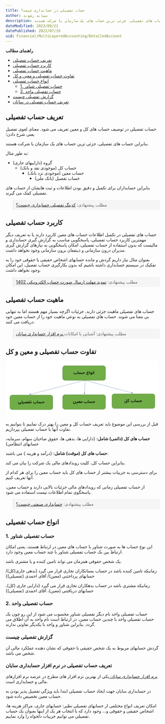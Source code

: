 ```yaml
---
title: حساب تفصیلی در حسابداری چیست؟
author: سمانه رشوند  
description: حساب تفصیلی در توصیف حساب های کل و معین تعریف می شود. معنای لغوی تفصیل یعنی شرح دادن؛ بنابراین حساب های تفصیلی، جزئی ترین حساب های یک سازمان یا شرکت هستند.
dateModified: 2023/09/21 
datePublished: 2022/07/19 
uid: Financial/MultiLayeredAccounting/DetailedAccount  
---
```

**راهنمای مطالب**

- [تعریف حساب تفصیلی](#تعریف-حساب-تفصیلی)
- [کاربرد حساب تفصیلی](#کاربرد-حساب-تفصیلی)
- [ماهیت حساب تفصیلی](#ماهیت-حساب-تفصیلی)
- [تفاوت حساب تفصیلی و معین و کل](#تفاوت-حساب-تفصیلی-و-معین-و-کل)
- [انواع حساب تفصیلی](#انواع-حساب-تفصیلی)
    - [1. حساب تفصیلی شناور](#1-حساب-تفصیلی-شناور)
    - [2. حساب تفصیلی واحد](#2-حساب-تفصیلی-واحد)
- [گزارش تفصیلی چیست](#گزارش-تفصیلی-چیست)
- [تعریف حساب تفصیلی در سایان](#تعریف-حساب-تفصیلی-در-سایان)


## تعریف حساب تفصیلی
حساب تفصیلی در توصیف حساب های کل و معین تعریف می شود. معنای لغوی تفصیل یعنی شرح دادن؛ 

بنابراین حساب های تفصیلی، جزئی ترین حساب های یک سازمان یا شرکت هستند.

به طور مثال:
* گروه (داراییهای جاری)
    * حساب کل  (موجودی نقد و بانک)
        * حساب معین (موجودی نزد بانک)
            * حساب تفصیل (بانک ملی)

بنابراین حسابداران برای تکمیل و دقیق بودن اطلاعات و ثبت هایشان از حساب های تفصیلی کمک می گیرند.
<blockquote style="background-color:#f5f5f5; padding:0.5rem">
مطلب پیشنهادی: <a href="https://www.hooshkar.com/Wiki/Financial/DetailedAccountingCoding" target="_blank">کدینگ تفصیلی حسابداری چیست؟
</a></blockquote>

## کاربرد حساب تفصیلی
حساب های تفصیلی در تکمیل اطلاعات حساب های معین کاربرد دارند یا به تعریف دیگر مهمترین کاربرد حساب تفصیلی، پاسخگویی مناسب به گزارش گیری حسابداری و مالیست که بدون استفاده از حساب تفصیلی، امکان پاسخگویی به نیازهای گزارش گیری مدیران درون سازمانی و ذینفعان برون سازمانی وجود نخواهد داشت.

بعنوان مثال نیاز داریم گردش و مانده حسابهای اشخاص حقیقی یا حقوقی خود را به تفکیک در سیستم حسابداری داشته باشیم که بدون بکارگیری حساب تفصیل، این امکان وجود نخواهد داشت.

<blockquote style="background-color:#f5f5f5; padding:0.5rem">
مطلب پیشنهادی: <a href="https://www.hooshkar.com/Wiki/Financial/TaxPayersSystemUpdate" target="_blank">تمدید مهلت ارسال صورت حساب الکترونیکی 1402
</a></blockquote>

## ماهیت حساب تفصیلی
حساب های تفصیلی ماهیت جزئی دارند. جزئیات اگرچه بسیار مهم هستند اما به تنهایی بی معنا می شوند. حساب های تفصیلی به نوعی ماهیت خود را از حساب معین خود دریافت می کنند.

<blockquote style="background-color:#f5f5f5; padding:0.5rem">
مطلب پیشنهادی: آشنایی با امکانات<a href="https://www.hooshkar.com/Software/Sayan/Module/Accounting" target="_blank"> نرم افزار حسابداری سایان
</a></blockquote>

## تفاوت حساب تفصیلی و معین و کل

![انواع حساب](./Images/AccountTypes.webp)

قبل از بررسی این موضوع باید تعریف حساب کل و معین را بهتر درک نماییم تا بتوانیم به تفاوت آنها با حساب تفصیلی بپردازیم.

**حساب های کل (دائمی) شامل:** {دارایی ها، بدهی ها، حقوق صاحبان سهام، سرمایه، حسابهای انتظامی} 

**حساب های کل (موقت) شامل:** {درآمد و هزینه } می باشند.

بنابراین حساب کل، کلیت رویدادهای مالی یک شرکت را بیان می کند.

برای دسترسی به جزییات بیشتر از حساب های کل باید حساب معین را برای هر کدام از آنها تعریف کنیم.

از حساب تفصیلی زمانی که رویدادهای مالی جزئیات بالایی دارند و حساب معین، پاسخگوی تمام اطلاعات نیست استفاده می شود.

<blockquote style="background-color:#f5f5f5; padding:0.5rem">
مطلب پیشنهادی: <a href="https://www.hooshkar.com/Wiki/Financial/CostAccounting" target="_blank">حسابداری صنعتی چیست؟
</a></blockquote>

## انواع حساب تفصیلی

### 1. حساب تفصیلی شناور

این نوع حساب ها به صورت شناور با حساب های معین در ارتباط هستند، یعنی امکان ارتباط بین یک حساب تفصیلی شناور با چند حساب معین وجود دارد.

یک شخص حقوقی همزمان می تواند تامین کننده و یا مشتری باشد. 

زمانیکه تامین کننده باشد در حساب بستانکاران تجاری قرار می گیرد {بدهی جاری(کل)/ حسابهای پرداختنی (معین)/ آقای احمدی (تفصیلی)}

زمانیکه مشتری باشد در حساب بدهکاران تجاری قرار می گیرد {دارایی جاری (کل)، حسابهای دریافتنی (معین)، آقای احمدی (تفصیلی)}

### 2. حساب تفصیلی واحد

حساب تفصیلی واحد نام دیگر تفصیلی شناور محسوب می شود از این رو چون یک حساب تفصیلی واحد با چندین حساب معین، در ارتباط است نام واحد به آن اطلاق می گردد. بنابراین شناور و واحد با یکدیگر تفاوتی ندارند.

### گزارش تفصیلی چیست
گردش حسابهای مربوط به یک شخص حقیقی یا حقوقی که نشان دهنده عملکرد مالی آن شخص می باشد.

### تعریف حساب تفصیلی در نرم افزار حسابداری سایان
<a href="https://www.hooshkar.com/Software/Sayan/Module/Accounting" target="_blank">نرم افزار حسابداری سایان
</a> یکی از بهترین نرم افزار های مطرح در عرصه نرم افزارهای مالی و حسابداری است.

در حسابداری سایان جهت ایجاد حساب تفصیلی ابتدا باید ویژگی تفصیل پذیر بودن به حساب معین تخصیص داده شود.

امکان تعریف انواع مختلفی از حسابهای تفصیلی نظیر: حسابهای جاری، مراکز هزینه ها، اشخاص حقیقی و حقوقی و... وجود دارد که با انتخاب هر یک از اینها بعنوان یک حساب تفصیلی می توانیم جزییات دلخواه را وارد نماییم.


[مقدمه]: #مقدمه
[کاربرد حساب تفصیلی]: #کاربرد-حساب-تفصیلی
[ماهیت حساب تفصیلی]: #ماهیت-حساب-تفصیلی
[تفاوت حساب تفصیلی و معین و کل]: #تفاوت-حساب-تفصیلی-و-معین-و-کل
[انواع حساب تفصیلی]: #انواع-حساب-تفصیلی
[1. حساب تفصیلی شناور]: #1-حساب-تفصیلی-شناور
[2. حساب تفصیلی واحد]: #2-حساب-تفصیلی-واحد
[گزارش تفصیلی چیست]: #گزارش-تفصیلی-چیست
[تعریف حساب تفصیلی در سایان]: #تعریف-حساب-تفصیلی-در-سایان